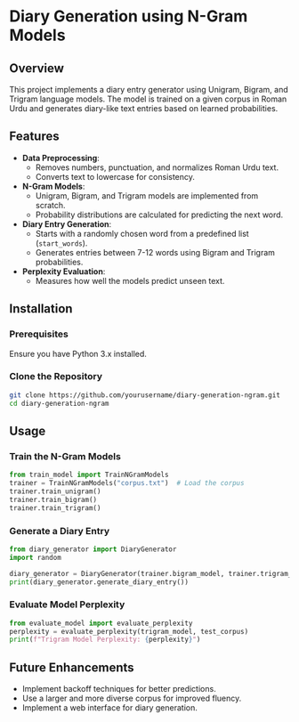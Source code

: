# Diary Generation using N-Gram Models

## Overview
This project implements a diary entry generator using Unigram, Bigram, and Trigram language models. The model is trained on a given corpus in Roman Urdu and generates diary-like text entries based on learned probabilities.

## Features
- **Data Preprocessing**:
  - Removes numbers, punctuation, and normalizes Roman Urdu text.
  - Converts text to lowercase for consistency.
- **N-Gram Models**:
  - Unigram, Bigram, and Trigram models are implemented from scratch.
  - Probability distributions are calculated for predicting the next word.
- **Diary Entry Generation**:
  - Starts with a randomly chosen word from a predefined list (`start_words`).
  - Generates entries between 7-12 words using Bigram and Trigram probabilities.
- **Perplexity Evaluation**:
  - Measures how well the models predict unseen text.

## Installation
### Prerequisites
Ensure you have Python 3.x installed.

### Clone the Repository
```sh
git clone https://github.com/yourusername/diary-generation-ngram.git
cd diary-generation-ngram
```

## Usage
### Train the N-Gram Models
```python
from train_model import TrainNGramModels
trainer = TrainNGramModels("corpus.txt")  # Load the corpus
trainer.train_unigram()
trainer.train_bigram()
trainer.train_trigram()
```

### Generate a Diary Entry
```python
from diary_generator import DiaryGenerator
import random

diary_generator = DiaryGenerator(trainer.bigram_model, trainer.trigram_model, start_words=["aaj", "raat", "kal", "subha", "shaam", "jab"])
print(diary_generator.generate_diary_entry())
```

### Evaluate Model Perplexity
```python
from evaluate_model import evaluate_perplexity
perplexity = evaluate_perplexity(trigram_model, test_corpus)
print(f"Trigram Model Perplexity: {perplexity}")
```

## Future Enhancements
- Implement backoff techniques for better predictions.
- Use a larger and more diverse corpus for improved fluency.
- Implement a web interface for diary generation.

